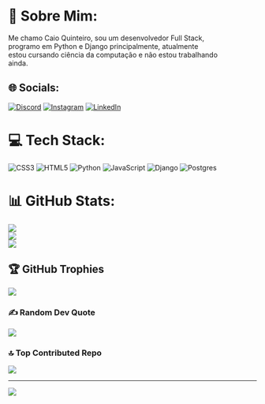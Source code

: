 # 💫 Sobre Mim:
Me chamo Caio Quinteiro, sou um desenvolvedor Full Stack, <br>programo em Python e Django principalmente, atualmente<br>estou cursando ciência da computação e não estou trabalhando<br>ainda.


## 🌐 Socials:
[![Discord](https://img.shields.io/badge/Discord-%237289DA.svg?logo=discord&logoColor=white)](https://discord.com/channels/@caioquinteiro.) [![Instagram](https://img.shields.io/badge/Instagram-%23E4405F.svg?logo=Instagram&logoColor=white)](https://instagram.com/caioquinteiiro) [![LinkedIn](https://img.shields.io/badge/LinkedIn-%230077B5.svg?logo=linkedin&logoColor=white)](https://www.linkedin.com/in/caio-quinteiro-24098a230/) 

# 💻 Tech Stack:
![CSS3](https://img.shields.io/badge/css3-%231572B6.svg?style=for-the-badge&logo=css3&logoColor=white) ![HTML5](https://img.shields.io/badge/html5-%23E34F26.svg?style=for-the-badge&logo=html5&logoColor=white) ![Python](https://img.shields.io/badge/python-3670A0?style=for-the-badge&logo=python&logoColor=ffdd54) ![JavaScript](https://img.shields.io/badge/javascript-%23323330.svg?style=for-the-badge&logo=javascript&logoColor=%23F7DF1E) ![Django](https://img.shields.io/badge/django-%23092E20.svg?style=for-the-badge&logo=django&logoColor=white) ![Postgres](https://img.shields.io/badge/postgres-%23316192.svg?style=for-the-badge&logo=postgresql&logoColor=white)
# 📊 GitHub Stats:
![](https://github-readme-stats.vercel.app/api?username=CaioQuinteiro&theme=dark&hide_border=false&include_all_commits=true&count_private=true)<br/>
![](https://github-readme-streak-stats.herokuapp.com/?user=CaioQuinteiro&theme=dark&hide_border=false)<br/>
![](https://github-readme-stats.vercel.app/api/top-langs/?username=CaioQuinteiro&theme=dark&hide_border=false&include_all_commits=true&count_private=true&layout=compact)

## 🏆 GitHub Trophies
![](https://github-profile-trophy.vercel.app/?username=CaioQuinteiro&theme=shadow_blue&no-frame=false&no-bg=true&margin-w=4)

### ✍️ Random Dev Quote
![](https://quotes-github-readme.vercel.app/api?type=horizontal&theme=tokyonight)

### 🔝 Top Contributed Repo
![](https://github-contributor-stats.vercel.app/api?username=CaioQuinteiro&limit=5&theme=transparent&combine_all_yearly_contributions=true)

---
[![](https://visitcount.itsvg.in/api?id=CaioQuinteiro&icon=2&color=1)](https://visitcount.itsvg.in)

<!-- Proudly created with GPRM ( https://gprm.itsvg.in ) -->

